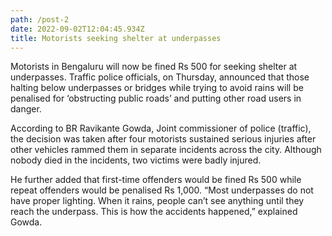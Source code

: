 ```yaml
---
path: /post-2
date: 2022-09-02T12:04:45.934Z
title: Motorists seeking shelter at underpasses
---
```

Motorists in Bengaluru will now be fined Rs 500 for seeking shelter at underpasses. Traffic police officials, on Thursday, announced that those halting below underpasses or bridges while trying to avoid rains will be penalised for ‘obstructing public roads’ and putting other road users in danger.

According to BR Ravikante Gowda, Joint commissioner of police (traffic), the decision was taken after four motorists sustained serious injuries after other vehicles rammed them in separate incidents across the city. Although nobody died in the incidents, two victims were badly injured.

He further added that first-time offenders would be fined Rs 500 while repeat offenders would be penalised Rs 1,000. “Most underpasses do not have proper lighting. When it rains, people can’t see anything until they reach the underpass. This is how the accidents happened,” explained Gowda.